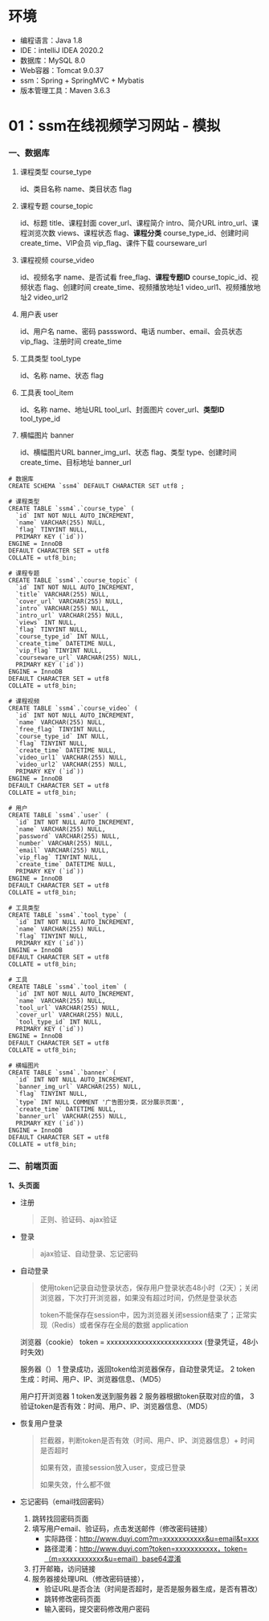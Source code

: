# 环境

- 编程语言：Java 1.8
- IDE：intelliJ IDEA 2020.2
- 数据库：MySQL 8.0
- Web容器：Tomcat 9.0.37
- ssm：Spring + SpringMVC + Mybatis 
- 版本管理工具：Maven 3.6.3

# 01：ssm在线视频学习网站 - 模拟

### 一、数据库

1. 课程类型 course_type

   id、类目名称 name、类目状态 flag

2. 课程专题 course_topic

   id、标题 title、课程封面 cover_url、课程简介 intro、简介URL intro_url、课程浏览次数 views、课程状态 flag、**课程分类** course_type_id、创建时间 create_time、VIP会员 vip_flag、课件下载 courseware_url

3. 课程视频 course_video

   id、视频名字 name、是否试看 free_flag、**课程专题ID** course_topic_id、视频状态 flag、创建时间 create_time、视频播放地址1 video_url1、视频播放地址2 video_url2

4. 用户表 user

   id、用户名 name、密码 passsword、电话 number、email、会员状态 vip_flag、注册时间  create_time

5. 工具类型 tool_type

   id、名称 name、状态 flag

6. 工具表 tool_item

   id、名称 name、地址URL tool_url、封面图片 cover_url、**类型ID** tool_type_id

7. 横幅图片 banner

   id、横幅图片URL banner_img_url、状态 flag、类型 type、创建时间 create_time、目标地址 banner_url

```mysql
# 数据库
CREATE SCHEMA `ssm4` DEFAULT CHARACTER SET utf8 ;

# 课程类型
CREATE TABLE `ssm4`.`course_type` (
  `id` INT NOT NULL AUTO_INCREMENT,
  `name` VARCHAR(255) NULL,
  `flag` TINYINT NULL,
  PRIMARY KEY (`id`))
ENGINE = InnoDB
DEFAULT CHARACTER SET = utf8
COLLATE = utf8_bin;

# 课程专题
CREATE TABLE `ssm4`.`course_topic` (
  `id` INT NOT NULL AUTO_INCREMENT,
  `title` VARCHAR(255) NULL,
  `cover_url` VARCHAR(255) NULL,
  `intro` VARCHAR(255) NULL,
  `intro_url` VARCHAR(255) NULL,
  `views` INT NULL,
  `flag` TINYINT NULL,
  `course_type_id` INT NULL,
  `create_time` DATETIME NULL,
  `vip_flag` TINYINT NULL,
  `courseware_url` VARCHAR(255) NULL,
  PRIMARY KEY (`id`))
ENGINE = InnoDB
DEFAULT CHARACTER SET = utf8
COLLATE = utf8_bin;

# 课程视频
CREATE TABLE `ssm4`.`course_video` (
  `id` INT NOT NULL AUTO_INCREMENT,
  `name` VARCHAR(255) NULL,
  `free_flag` TINYINT NULL,
  `course_type_id` INT NULL,
  `flag` TINYINT NULL,
  `create_time` DATETIME NULL,
  `video_url1` VARCHAR(255) NULL,
  `video_url2` VARCHAR(255) NULL,
  PRIMARY KEY (`id`))
ENGINE = InnoDB
DEFAULT CHARACTER SET = utf8
COLLATE = utf8_bin;

# 用户
CREATE TABLE `ssm4`.`user` (
  `id` INT NOT NULL AUTO_INCREMENT,
  `name` VARCHAR(255) NULL,
  `password` VARCHAR(255) NULL,
  `number` VARCHAR(255) NULL,
  `email` VARCHAR(255) NULL,
  `vip_flag` TINYINT NULL,
  `create_time` DATETIME NULL,
  PRIMARY KEY (`id`))
ENGINE = InnoDB
DEFAULT CHARACTER SET = utf8
COLLATE = utf8_bin;

# 工具类型
CREATE TABLE `ssm4`.`tool_type` (
  `id` INT NOT NULL AUTO_INCREMENT,
  `name` VARCHAR(255) NULL,
  `flag` TINYINT NULL,
  PRIMARY KEY (`id`))
ENGINE = InnoDB
DEFAULT CHARACTER SET = utf8
COLLATE = utf8_bin;

# 工具
CREATE TABLE `ssm4`.`tool_item` (
  `id` INT NOT NULL AUTO_INCREMENT,
  `name` VARCHAR(255) NULL,
  `tool_url` VARCHAR(255) NULL,
  `cover_url` VARCHAR(255) NULL,
  `tool_type_id` INT NULL,
  PRIMARY KEY (`id`))
ENGINE = InnoDB
DEFAULT CHARACTER SET = utf8
COLLATE = utf8_bin;

# 横幅图片
CREATE TABLE `ssm4`.`banner` (
  `id` INT NOT NULL AUTO_INCREMENT,
  `banner_img_url` VARCHAR(255) NULL,
  `flag` TINYINT NULL,
  `type` INT NULL COMMENT '广告图分类，区分展示页面',
  `create_time` DATETIME NULL,
  `banner_url` VARCHAR(255) NULL,
  PRIMARY KEY (`id`))
ENGINE = InnoDB
DEFAULT CHARACTER SET = utf8
COLLATE = utf8_bin;
```

### 二、前端页面

**1、头页面**

- 注册

  > 正则、验证码、ajax验证

- 登录

  > ajax验证、自动登录、忘记密码

- 自动登录

  > 使用token记录自动登录状态，保存用户登录状态48小时（2天）；关闭浏览器，下次打开浏览器，如果没有超过时间，仍然是登录状态
  >
  > token不能保存在session中，因为浏览器关闭session结束了；正常实现（Redis）或者保存在全局的数据 application
  
    浏览器（cookie）
    token = xxxxxxxxxxxxxxxxxxxxxxxxx (登录凭证，48小时失效)
  
    服务器（）
    1 登录成功，返回token给浏览器保存，自动登录凭证。
    2 token生成：时间、用户、IP、浏览器信息、（MD5）
  
    用户打开浏览器
    1 token发送到服务器
    2 服务器根据token获取对应的值，
    3 验证token是否有效：时间、用户、IP、浏览器信息、（MD5）

- 恢复用户登录

  > 拦截器，判断token是否有效（时间、用户、IP、浏览器信息）+ 时间是否超时
  >
  > 如果有效，直接session放入user，变成已登录
  >
  > 如果失效，什么都不做

- 忘记密码（email找回密码）

  1. 跳转找回密码页面
  2. 填写用户email、验证码，点击发送邮件（修改密码链接）
     - 实际路径：http://www.duyi.com?m=xxxxxxxxxxx&u=email&t=xxx
     - 路径混淆：http://www.duyi.com?token=xxxxxxxxxxx，token=（m=xxxxxxxxxxx&u=email）base64混淆
  3. 打开邮箱，访问链接
  4. 服务器接处理URL（修改密码链接），
     - 验证URL是否合法（时间是否超时，是否是服务器生成，是否有篡改）
     - 跳转修改密码页面
     - 输入密码，提交密码修改用户密码
